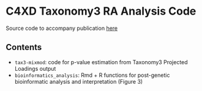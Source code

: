 # C4XD Taxonomy3 RA Analysis Code

Source code to accompany publication [here]()

## Contents
 - `tax3-mixmod`: code for p-value estimation from Taxonomy3 Projected Loadings output
 - `bioinformatics_analysis`: Rmd + R functions for post-genetic bioinformatic analysis and interpretation (Figure 3)

